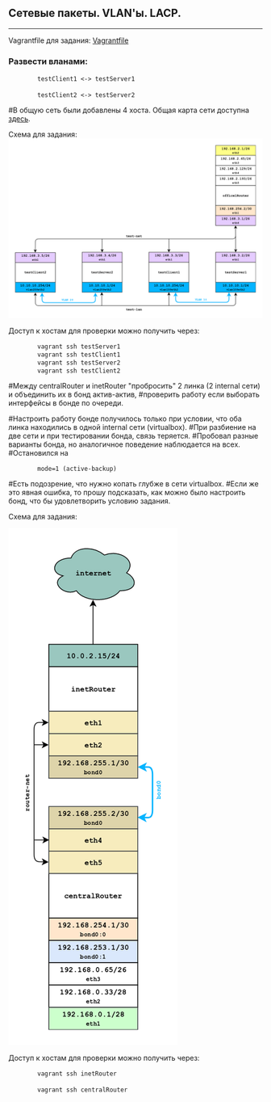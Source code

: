
## Сетевые пакеты. VLAN'ы. LACP.
-------------
Vagrantfile для задания: [Vagrantfile](./Vagrantfile)
### Развести вланами:

            testClient1 <-> testServer1

            testClient2 <-> testServer2

#В общую сеть были добавлены 4 хоста. Общая карта сети доступна [здесь](https://github.com/VladislavVdovkin/DZ/Lesson_VLANs/blob/master/full-map.png).

Схема для задания:
<a href="https://github.com/VladislavVdovkin/DZ/Lesson_VLANs/blob/master/vlan.png" rel="Click!">![map](./vlan.png)</a>

Доступ к хостам для проверки можно получить через:

            vagrant ssh testServer1
            vagrant ssh testClient1
            vagrant ssh testServer2
            vagrant ssh testClient2


#Между centralRouter и inetRouter "пробросить" 2 линка (2 internal сети) и объединить их в бонд актив-актив, 
#проверить работу если выборать интерфейсы в бонде по очереди.

#Настроить работу бонде получилось только при условии, что оба линка находились в одной internal сети (virtualbox).
#При разбиение на две сети и при тестировании бонда, связь теряется.
#Пробовал разные варианты бонда, но аналогичное поведение наблюдается на всех. 
#Остановился на 
 
            mode=1 (active-backup)

#Есть подозрение, что нужно копать глубже в сети virtualbox. 
#Если же это явная ошибка, то прошу подсказать, как можно было настроить бонд, что бы удовлетворить условию задания.

Схема для задания:

<a href="https://github.com/VladislavVdovkin/DZ/Lesson_VLANs/blob/master/bonding.png" rel="Click!">![map](./bonding.png)</a>

Доступ к хостам для проверки можно получить через:

            vagrant ssh inetRouter

            vagrant ssh centralRouter
